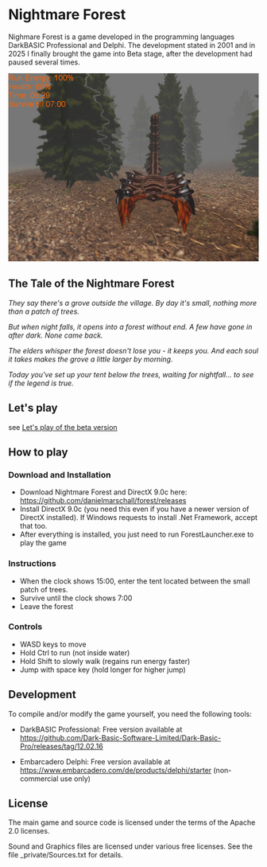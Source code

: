 
# Nightmare Forest
Nighmare Forest is a game developed in the programming languages DarkBASIC Professional and Delphi. The development stated in 2001 and in 2025 I finally brought the game into Beta stage, after the development had paused several times.

![Nightmare Forest Screenshot](screenshot.jpg)

## The Tale of the Nightmare Forest 
*They say there's a grove outside the village.*
*By day it's small, nothing more than a patch of trees.*

*But when night falls, it opens into a forest without end.*
*A few have gone in after dark. None came back.*

*The elders whisper the forest doesn't lose you - it keeps you.*
*And each soul it takes makes the grove a little larger by morning.*

*Today you've set up your tent below the trees,*
*waiting for nightfall... to see if the legend is true.*

## Let's play

see [Let's play of the beta version](https://www.youtube.com/watch?v=5Tp92G5N19c&ab_channel=DanielMarschall)

## How to play

### Download and Installation

- Download Nightmare Forest and DirectX 9.0c here: https://github.com/danielmarschall/forest/releases
- Install DirectX 9.0c (you need this even if you have a newer version of DirectX installed). If Windows requests to install .Net Framework, accept that too.
- After everything is installed, you just need to run ForestLauncher.exe to play the game

### Instructions

- When the clock shows 15:00, enter the tent located between the small patch of trees.
- Survive until the clock shows 7:00
- Leave the forest

### Controls

- WASD keys to move
- Hold Ctrl to run (not inside water)
- Hold Shift to slowly walk (regains run energy faster)
- Jump with space key (hold longer for higher jump)

## Development

To compile and/or modify the game yourself, you need the following tools:

- DarkBASIC Professional: Free version available at https://github.com/Dark-Basic-Software-Limited/Dark-Basic-Pro/releases/tag/12.02.16

- Embarcadero Delphi: Free version available at https://www.embarcadero.com/de/products/delphi/starter (non-commercial use only)

## License

The main game and source code is licensed under the terms of the Apache 2.0 licenses.

Sound and Graphics files are licensed under various free licenses. See the file _private/Sources.txt for details.

